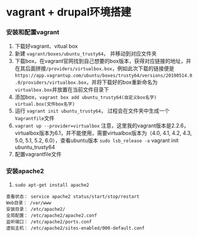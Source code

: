 # vagrant + drupal环境搭建

### 安装和配置vagrant
1. 下载好vagrant、vitual box
2. 新建 `vagrant/boxes/ubuntu_trusty64`， 并移动到对应文件夹
3. 下载box，在vagrant官网找到自己想要的box版本，获得对应链接的地址，并在其后面拼接`/providers/virtualbox.box`，例如此次下载的链接便是`https://app.vagrantup.com/ubuntu/boxes/trusty64/versions/20190514.0.0/providers/virtualbox.box`，并将下载好的box重新命名为`virtualbox.box`并放置在当前文件目录下
4. 添加box，`vagrant box add ubuntu_trusty64(自定义box名字) virtual.box(文件box名字)`
5. 运行 `vagrant init ubuntu_trusty64`， 过程会在文件夹中生成一个`Vagrantfile`文件
6. `vagrant up --provider=virtualbox` 注意，这里我的vagrant版本是2.2.6，virtualbox版本为6.1，并不能使用，需要virtualbox版本为（4.0, 4.1, 4.2, 4.3, 5.0, 5.1, 5.2, 6.0），查看ubuntu版本 `sudo lsb_release -a`
vagrant init ubuntu_trusty64
7. 配置vagrantfile文件

### 安装apache2
1. `sudo apt-get install apache2`
```
查看状态： service apache2 status/start/stop/restart
Web目录： /var/www
安装目录： /etc/apache2/
全局配置： /etc/apache2/apache2.conf
监听端口： /etc/apache2/ports.conf
虚拟主机： /etc/apache2/sites-enabled/000-default.conf
```
